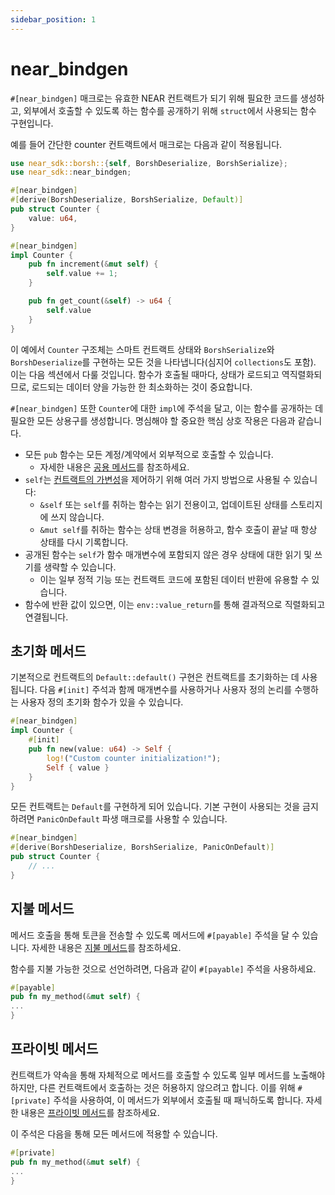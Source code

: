 ```yaml
---
sidebar_position: 1
---
```


# near_bindgen

`#[near_bindgen]` 매크로는 유효한 NEAR 컨트랙트가 되기 위해 필요한 코드를 생성하고, 외부에서 호출할 수 있도록 하는 함수를 공개하기 위해 `struct`에서 사용되는 함수 구현입니다.

예를 들어 간단한 counter 컨트랙트에서 매크로는 다음과 같이 적용됩니다.

```rust
use near_sdk::borsh::{self, BorshDeserialize, BorshSerialize};
use near_sdk::near_bindgen;

#[near_bindgen]
#[derive(BorshDeserialize, BorshSerialize, Default)]
pub struct Counter {
    value: u64,
}

#[near_bindgen]
impl Counter {
    pub fn increment(&mut self) {
        self.value += 1;
    }

    pub fn get_count(&self) -> u64 {
        self.value
    }
}
```

이 예에서 `Counter` 구조체는 스마트 컨트랙트 상태와 `BorshSerialize`와 `BorshDeserialize`를 구현하는 모든 것을 나타냅니다(심지어 `collections`도 포함). 이는 다음 섹션에서 다룰 것입니다. 함수가 호출될 때마다, 상태가 로드되고 역직렬화되므로, 로드되는 데이터 양을 가능한 한 최소화하는 것이 중요합니다.


`#[near_bindgen]` 또한 `Counter`에 대한 `impl`에 주석을 달고, 이는 함수를 공개하는 데 필요한 모든 상용구를 생성합니다. 명심해야 할 중요한 핵심 상호 작용은 다음과 같습니다.
- 모든 `pub` 함수는 모든 계정/계약에서 외부적으로 호출할 수 있습니다.
  - 자세한 내용은 [공용 메서드](../contract-interface/public-methods.md)를 참조하세요.
- `self`는 [컨트랙트의 가변성](../contract-interface/contract-mutability.md)을 제어하기 위해 여러 가지 방법으로 사용될 수 있습니다:
  - `&self` 또는 `self`를 취하는 함수는 읽기 전용이고, 업데이트된 상태를 스토리지에 쓰지 않습니다.
  - `&mut self`를 취하는 함수는 상태 변경을 허용하고, 함수 호출이 끝날 때 항상 상태를 다시 기록합니다.
- 공개된 함수는 `self`가 함수 매개변수에 포함되지 않은 경우 상태에 대한 읽기 및 쓰기를 생략할 수 있습니다. 
  - 이는 일부 정적 기능 또는 컨트랙트 코드에 포함된 데이터 반환에 유용할 수 있습니다.
- 함수에 반환 값이 있으면, 이는 `env::value_return`를 통해 결과적으로 직렬화되고 연결됩니다.

<!-- TODO include link to near_bindgen docs, when they aren't empty -->

## 초기화 메서드

기본적으로 컨트랙트의 `Default::default()` 구현은 컨트랙트를 초기화하는 데 사용됩니다. 다음 `#[init]` 주석과 함께 매개변수를 사용하거나 사용자 정의 논리를 수행하는 사용자 정의 초기화 함수가 있을 수 있습니다.

```rust
#[near_bindgen]
impl Counter {
    #[init]
    pub fn new(value: u64) -> Self {
        log!("Custom counter initialization!");
        Self { value }
    }
}
```

모든 컨트랙트는 `Default`를 구현하게 되어 있습니다. 기본 구현이 사용되는 것을 금지하려면 `PanicOnDefault` 파생 매크로를 사용할 수 있습니다.

```rust
#[near_bindgen]
#[derive(BorshDeserialize, BorshSerialize, PanicOnDefault)]
pub struct Counter {
    // ...
}
```

## 지불 메서드

메서드 호출을 통해 토큰을 전송할 수 있도록 메서드에 `#[payable]` 주석을 달 수 있습니다. 자세한 내용은 [지불 메서드](../contract-interface/payable-methods.md)를 참조하세요.

함수를 지불 가능한 것으로 선언하려면, 다음과 같이 `#[payable]` 주석을 사용하세요.



```rust
#[payable]
pub fn my_method(&mut self) {
...
}
```

## 프라이빗 메서드

컨트랙트가 약속을 통해 자체적으로 메서드를 호출할 수 있도록 일부 메서드를 노출해야 하지만, 다른 컨트랙트에서 호출하는 것은 허용하지 않으려고 합니다. 이를 위해 `#[private]` 주석을 사용하여, 이 메서드가 외부에서 호출될 때 패닉하도록 합니다. 자세한 내용은 [프라이빗 메서드](../contract-interface/private-methods.md)를 참조하세요.


이 주석은 다음을 통해 모든 메서드에 적용할 수 있습니다.

```rust
#[private]
pub fn my_method(&mut self) {
...
}
```
